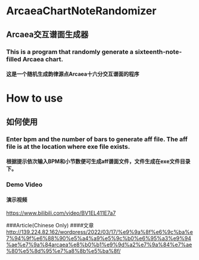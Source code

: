 # ArcaeaChartNoteRandomizer
## Arcaea交互谱面生成器

### This is a program that randomly generate a sixteenth-note-filled Arcaea chart. 
#### 这是一个随机生成韵律源点Arcaea十六分交互谱面的程序

# How to use
## 如何使用

### Enter bpm and the number of bars to generate aff file. The aff file is at the location where exe file exists.
#### 根据提示依次输入BPM和小节数便可生成aff谱面文件，文件生成在exe文件目录下。

### Demo Video
#### 演示视频
https://www.bilibili.com/video/BV1EL411E7a7

###Article(Chinese Only)
####文章
http://139.224.82.162/wordpress/2022/03/17/%e9%9a%8f%e6%9c%ba%e7%94%9f%e6%88%90%e5%a4%a9%e5%9c%b0%e6%95%a3%e9%94%ae%e7%9a%84arcaea%e8%b0%b1%e9%9d%a2%e7%9a%84%e7%ae%80%e5%8d%95%e7%a8%8b%e5%ba%8f/
